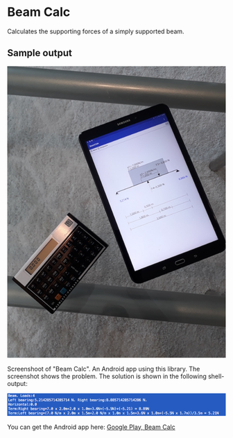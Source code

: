 Beam Calc
=========
Calculates the supporting forces of a simply supported beam.

Sample output
-------------
![](Shot_2.jpg)

Screenshoot of "Beam Calc". An Android app using this library. The screenshot shows the problem. The solution is shown in the following shell- output:

![](Shot_1.png)

You can get the Android app here:
[Google Play, Beam Calc](https://play.google.com/store/apps/details?id=berthold.beamcalc)





